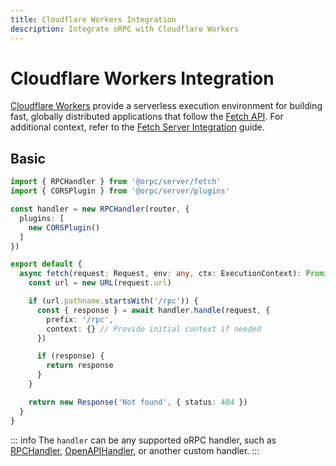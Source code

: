 ```yaml
---
title: Cloudflare Workers Integration
description: Integrate oRPC with Cloudflare Workers
---
```


# Cloudflare Workers Integration

[Cloudflare Workers](https://workers.cloudflare.com/) provide a serverless execution environment for building fast, globally distributed applications that follow the [Fetch API](https://developer.mozilla.org/en-US/docs/Web/API/Fetch_API). For additional context, refer to the [Fetch Server Integration](/docs/integrations/fetch-server) guide.

## Basic

```ts
import { RPCHandler } from '@orpc/server/fetch'
import { CORSPlugin } from '@orpc/server/plugins'

const handler = new RPCHandler(router, {
  plugins: [
    new CORSPlugin()
  ]
})

export default {
  async fetch(request: Request, env: any, ctx: ExecutionContext): Promise<Response> {
    const url = new URL(request.url)

    if (url.pathname.startsWith('/rpc')) {
      const { response } = await handler.handle(request, {
        prefix: '/rpc',
        context: {} // Provide initial context if needed
      })

      if (response) {
        return response
      }
    }

    return new Response('Not found', { status: 404 })
  }
}
```

::: info
The `handler` can be any supported oRPC handler, such as [RPCHandler](/docs/rpc-handler), [OpenAPIHandler](/docs/openapi/openapi-handler), or another custom handler.
:::
